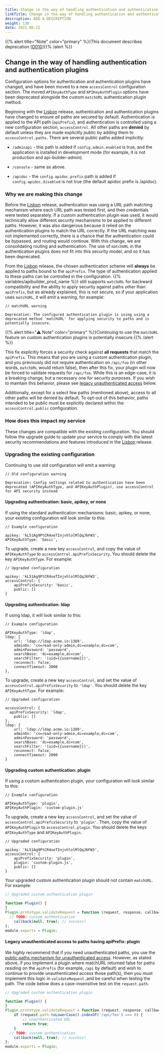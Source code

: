 ```yaml
---
title: Change in the way of handling authentication and authentication plugins
linkTitle: Change in the way of handling authentication and authentication plugins
description: ADD A DESCRIPTION
weight: 130
date: 2021-06-22
---
```


{{% alert title="Note" color="primary" %}}This document describes deprecation \[[D010](/docs/deprecations/#D010)\]{{% /alert %}}

## Change in the way of handling authentication and authentication plugins

Configuration options for authentication and authentication plugins have changed, and have been moved to a new `accessControl` configuration section. The moved `APIKeyAuthType` and `APIKeyAuthPlugin` options have been deprecated alongside the custom `matchURL` authentication plugin method.

Beginning with the [Lisbon](/docs/release_notes/standalone_-_18_january_2019/) release, authentication and authentication plugins have changed to ensure _all_ paths are secured by default. Authentication is applied to the API path (`apiPrefix`), and authentication is controlled using a new configuration section, `accessControl`. All other paths are **denied** by default unless they are made explicitly public by adding them to `accessControl.paths`. There are several public paths added implicitly:

* `/adminapi` - this path is added if `config.admin.enabled` is true, and the application is installed in development mode (for example, it is not production and api-builder-admin).

* `/console` - same as above.

* `/apidoc` - the `config.apidoc.prefix` path is added if `config.apidoc.disabled` is not true (the default apidoc prefix is /apidoc).

### Why we are making this change

Before the [Lisbon](/docs/release_notes/standalone_-_18_january_2019/) release, authentication was using a URL path matching mechanism where each URL path was tested first, and then credentials were tested separately. If a custom authentication plugin was used, it would technically allow different security mechanisms to be applied to different paths. However, it was also dangerous because it relied on the authentication plugins to match the URL correctly. If the URL matching was not implemented correctly, there is a chance that the authentication could be bypassed, and routing would continue. With this change, we are consolidating routing and authentication. The use of `matchURL` in the authentication plugins does not fit into this security model, and so it has been deprecated.

From the [Lisbon](/docs/release_notes/standalone_-_18_january_2019/) release, the chosen authentication scheme will **always** be applied to paths bound to the `apiPrefix`. The type of authentication applied to these paths can be controlled in the configuration. {{% variables/apibuilder_prod_name %}} still supports `matchURL` for backward compatibility and the ability to apply security against paths _other_ than `apiPrefix`, but as already explained, this is not secure, so if your application uses `matchURL`, it will emit a warning, for example:

```
// matchURL warning

Deprecation: The configured authentication plugin is using using a deprecated method 'matchURL' for applying security to paths and is potentially insecure.
```

{{% alert title="⚠️ Note" color="primary" %}}Continuing to use the `matchURL` feature on custom authentication plugins is potentially insecure.{{% /alert %}}

This fix explicitly forces a security check against **all requests** that match the `apiPrefix`. This means that you are using a custom authentication plugin, and you previously did _not_ require authentication on `/api/foo` (in other words, `matchURL` would return false), then after this fix, your plugin will now be forced to validate requests for `/api/foo`. While this is an edge-case, it is a breaking change, but a necessary one for security purposes. If you wish to maintain this behavior, please see [legacy unauthenticated access](#legacy-unauthenticated-access) below.

Additionally, except for a select few paths (mentioned above), access to all other paths will be denied by default. To opt-out of this behavior, paths intended to be public must be explicitly declared within the `accessControl.public` configuration.

### How does this impact my service

These changes are compatible with the existing configuration. You should follow the upgrade guide to update your service to comply with the latest security recommendations and features introduced in the [Lisbon](/docs/release_notes/standalone_-_18_january_2019/) release.

### Upgrading the existing configuration

Continuing to use old configuration will emit a warning:

```
// Old configuration warning

Deprecation: Config settings related to authentication have been deprecated (APIKeyAuthType, and APIKeyAuthPlugin), use accessControl for API security instead
```

#### Upgrading authentication: basic, apikey, or none

If using the standard authentication mechanisms: basic, apikey, or none, your existing configuration will look similar to this:

```
// Example configuration

apikey: 'kL51Ag9PtCR4xeTInjvhlolMlQqJ6FW3',
APIKeyAuthType: 'basic',
```

To upgrade, create a new key `accessControl`, and copy the value of `APIKeyAuthType` to `accessControl.apiPrefixSecurity`. You should delete the key `APIKeyAuthType`. For example:

```
// Upgraded configuration

apikey: 'kL51Ag9PtCR4xeTInjvhlolMlQqJ6FW3',
accessControl: {
    apiPrefixSecurity: 'basic',
    public: []
}
```

#### Upgrading authentication: ldap

If using ldap, it will look similar to this:

```
// Example configuration

APIKeyAuthType: 'ldap',
ldap: {
    url: 'ldap://ldap.acme.io:1389',
    adminDn: 'cn=read-only-admin,dc=example,dc=com',
    adminPassword: 'password',
    searchBase: 'dc=example,dc=com',
    searchFilter: '(uid={{username}})',
    reconnect: false,
    connectTimeout: 2000
},
```

To upgrade, create a new key `accessControl`, and set the value of `accessControl.apiPrefixSecurity` to `'ldap'`. You should delete the key `APIKeyAuthType`. For example:

```
// Upgraded configuration

accessControl: {
  apiPrefixSecurity: 'ldap',
    public: []
},
ldap: {
    url: 'ldap://ldap.acme.io:1389',
    adminDn: 'cn=read-only-admin,dc=example,dc=com',
    adminPassword: 'password',
    searchBase: 'dc=example,dc=com',
    searchFilter: '(uid={{username}})',
    reconnect: false,
    connectTimeout: 2000
}
```

#### Upgrading custom authentication: plugin

If using a custom authentication plugin, your configuration will look similar to this:

```
// Example configuration

APIKeyAuthType: 'plugin',
APIKeyAuthPlugin: 'custom-plugin.js'
```

To upgrade, create a new key `accessControl`, and set the value of `accessControl.apiPrefixSecurity` to `'plugin'`. Then, copy the value of `APIKeyAuthPlugin` to `accessControl.plugin`. You should delete the keys `APIKeyAuthType` and `APIKeyAuthPlugin`.

```
// Upgraded configuration

apikey: 'kL51Ag9PtCR4xeTInjvhlolMlQqJ6FW3',
accessControl: {
    apiPrefixSecurity: 'plugin',
    plugin: 'custom-plugin.js',
    public: []
}
```

Your upgraded custom authentication plugin should not contain `matchURL`. For example:

```javascript
// Upgraded custom authentication plugin

function Plugin() {
}
Plugin.prototype.validateRequest = function (request, response, callback) {
  // TODO: custom authentication
    callback(null, true); // success!
};
module.exports = Plugin;
```

#### Legacy unauthenticated access to paths having apiPrefix: plugin

We _highly_ recommend that if you need unauthenticated paths, you use the [public paths mechanism for unauthenticated access](/docs/developer_guide/project/configuration/project_configuration/). However, as stated above, if you implement a plugin where matchURL returned false for paths residing on the `apiPrefix` (for example, `/api` by default) and wish to continue to provide unauthenticated access those path(s), then you must implement this logic in `validateRequest,`and be careful when testing the path. The code below does a case-insensitive test on the `request.path`.

```javascript
// Upgraded custom authentication plugin

function Plugin() {
}
Plugin.prototype.validateRequest = function (request, response, callback) {
    if (request.path.toLowerCase().indexOf('/api/foo') === 0) {
        // unauthenticated URL
        return true;
    }
  // TODO: custom authentication
    callback(null, true); // success!
};
module.exports = Plugin;
```
